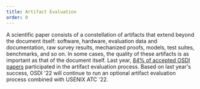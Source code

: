 ```yaml
---
title: Artifact Evaluation
order: 0
---
```


A scientific paper consists of a constellation of artifacts that extend beyond the document itself: software, hardware, evaluation data and documentation, raw survey results, mechanized proofs, models, test suites, benchmarks, and so on. In some cases, the quality of these artifacts is as important as that of the document itself. Last year, [84% of accepted OSDI papers](https://sysartifacts.github.io/osdi2021/call) participated in the artifact evaluation process. Based on last year's success, OSDI '22 will continue to run an optional artifact evaluation process combined with USENIX ATC '22.
